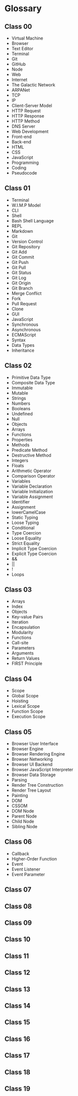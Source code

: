 # Glossary

## Class 00

* Virtual Machine
* Browser
* Text Editor
* Terminal
* Git
* GitHub
* Node
* Web
* Internet
* The Galactic Network
* ARPANet
* TCP
* IP
* Client-Server Model
* HTTP Request
* HTTP Response
* HTTP Method
* DNS Server
* Web Development
* Front-end
* Back-end
* HTML
* CSS
* JavaScript
* Programming
* Coding
* Pseudocode

## Class 01

* Terminal
* W.I.M.P Model
* CLI
* Shell
* Bash Shell Language
* REPL
* Markdown
* Git
* Version Control
* Git Repository
* Git Add
* Git Commit
* Git Push
* Git Pull
* Git Status
* Git Log
* Git Origin
* Git Branch
* Merge Conflict
* Fork
* Pull Request
* Clone
* GUI
* JavaScript
* Synchronous
* Asynchronous
* ECMAScript
* Syntax
* Data Types
* Inheritance

## Class 02

* Primitive Data Type
* Composite Data Type
* Immutable
* Mutable
* Strings
* Numbers
* Booleans
* Undefined
* Null
* Objects
* Arrays
* Functions
* Properties
* Methods
* Predicate Method
* Destructive Method
* Integers
* Floats
* Arithmetic Operator
* Comparison Operator
* Variables
* Variable Declaration
* Variable Initialization
* Variable Assignment
* Identifier
* Assignment
* lowerCamelCase
* Static Typing
* Loose Typing
* Conditional
* Type Coercion
* Loose Equality
* Strict Equality
* Implicit Type Coercion
* Explicit Type Coercion
* &&
* ||
* !
* Loops

## Class 03

* Arrays
* Index
* Objects
* Key-value Pairs
* Iteration
* Encapsulation
* Modularity
* Functions
* Call-site
* Parameters
* Arguments
* Return Values
* FIRST Principle

## Class 04

* Scope
* Global Scope
* Hoisting
* Lexical Scope
* Function Scope
* Execution Scope

## Class 05

* Browser User Interface
* Browser Engine
* Browser Rendering Engine
* Browser Networking
* Browser UI Backend
* Browser JavaScript Interpreter
* Browser Data Storage
* Parsing
* Render Tree Construction
* Render Tree Layout
* Painting
* DOM
* CSSOM
* DOM Node
* Parent Node
* Child Node
* Sibling Node

## Class 06

* Callback
* Higher-Order Function
* Event
* Event Listener
* Event Parameter

## Class 07

## Class 08

## Class 09

## Class 10

## Class 11

## Class 12

## Class 13

## Class 14

## Class 15

## Class 16

## Class 17

## Class 18

## Class 19
